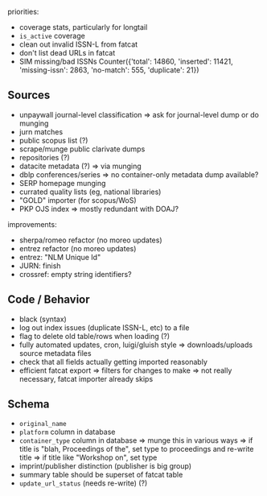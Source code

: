 
priorities:
- coverage stats, particularly for longtail
- `is_active` coverage
- clean out invalid ISSN-L from fatcat
- don't list dead URLs in fatcat
- SIM missing/bad ISSNs
    Counter({'total': 14860, 'inserted': 11421, 'missing-issn': 2863, 'no-match': 555, 'duplicate': 21})


## Sources

- unpaywall journal-level classification
    => ask for journal-level dump or do munging
- jurn matches
- public scopus list (?)
- scrape/munge public clarivate dumps
- repositories (?)
- datacite metadata (?)
    => via munging
- dblp conferences/series
    => no container-only metadata dump available?
- SERP homepage munging
- currated quality lists (eg, national libraries)
- "GOLD" importer (for scopus/WoS)
- PKP OJS index
    => mostly redundant with DOAJ?

improvements:
- sherpa/romeo refactor (no moreo updates)
- entrez refactor (no moreo updates)
- entrez: "NLM Unique Id"
- JURN: finish 
- crossref: empty string identifiers?

## Code / Behavior

- black (syntax)
- log out index issues (duplicate ISSN-L, etc) to a file
- flag to delete old table/rows when loading (?)
- fully automated updates, cron, luigi/gluish style
    => downloads/uploads source metadata files
- check that all fields actually getting imported reasonably
- efficient fatcat export
    => filters for changes to make
    => not really necessary, fatcat importer already skips

## Schema

- `original_name`
- `platform` column in database
- `container_type` column in database
    => munge this in various ways
    => if title is "blah,  Proceedings of the", set type to proceedings and re-write title
    => if title like "Workshop on", set type
- imprint/publisher distinction (publisher is big group)
- summary table should be superset of fatcat table
- `update_url_status` (needs re-write) (?)

